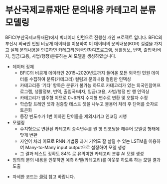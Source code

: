 # 부산국제교류재단 문의내용 카테고리 분류 모델링

BFIC(부산국제교류재단)에서 빅데이터 인턴으로 진행한 개인 프로젝트 입니다.
BFIC의 부산시 외국인 민원 비공개 데이터를 이용하여 이 데이터의 문의내용(KOR) 컬럼을 가지고 
실제 문의내용을 인풋하면 카테고리(외국인참여프로그램, 생활정보, 번역, 출입국/비자, 임금/고용, 사법/행정)분류하는 AI 모델을 생성하였습니다.

- 데이터 정제
    - BFIC의 비공개 데이터인 2015~2020년도까지 들어온 모든 외국인 민원 데이터를 수집하여  분류(카테고리) 컬럼과 문의내용 컬럼만 인덱싱
    - 카테고리중 ‘기타’ 항목은 분류가 불가능 하므로 카테고리가 있는 외국인참여프로그램, 생활정보, 번역, 출입국/비자, 임금/고용, 사법/행정 만 행 인덱싱
    - 카테고리가 범주형 이므로 0~6까지 수치형 변수로 변환 및 오탈자 수정
    - 학습할 트레인 셋과 검증할 테스트 셋을 나누고 불용어 처리 후 단어를 숫자로 토큰화
    - 등장 빈도수가 1번 이하인 단어들을 제외시키고 인코딩 시행
- 모델링
    - 수치형으로 변환된 카테고리 종속변수를 원 핫 인코딩을 해주어 모델링 형태에 맞게 변환
    - 자연어 처리 이므로 RNN 기법중 과거 기억도 잘 살릴 수 있는 LSTM을 이용하여 Many-to-Many input output으로 설정하여 모델 생성
    - 그 결과 테스트 정확도 84% 로 유의미한 카테고리 분류 AI 모델 생성
- 임의의 문의 내용을 인풋하면 예측 라벨(카테고리)를 아웃풋 하도록 하는 모델 결과 도출

* 자세한 코드는 [클릭](https://github.com/worldpapa/dataintern_CategoryClassification/blob/main/_bficCategoryClassificationModeling.ipynb) 참고 바랍니다. 
